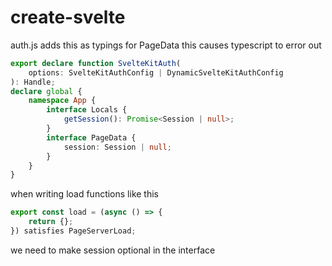 # create-svelte

auth.js adds this as typings for PageData
this causes typescript to error out

```ts
export declare function SvelteKitAuth(
	options: SvelteKitAuthConfig | DynamicSvelteKitAuthConfig
): Handle;
declare global {
	namespace App {
		interface Locals {
			getSession(): Promise<Session | null>;
		}
		interface PageData {
			session: Session | null;
		}
	}
}
```

when writing load functions like this

```ts
export const load = (async () => {
	return {};
}) satisfies PageServerLoad;
```

we need to make session optional in the interface
